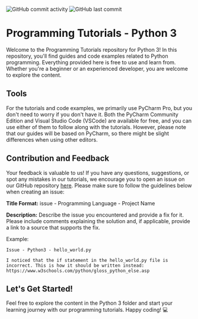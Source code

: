 ![GitHub commit activity](https://img.shields.io/github/commit-activity/y/LoadingStill/Tutorials)
![GitHub last commit](https://img.shields.io/github/last-commit/LoadingStill/Tutorials)
# Programming Tutorials - Python 3

Welcome to the Programming Tutorials repository for Python 3! In this repository, you'll find guides and code examples related to Python programming. Everything provided here is free to use and learn from. Whether you're a beginner or an experienced developer, you are welcome to explore the content.

## Tools

For the tutorials and code examples, we primarily use PyCharm Pro, but you don't need to worry if you don't have it. Both the PyCharm Community Edition and Visual Studio Code (VSCode) are available for free, and you can use either of them to follow along with the tutorials. However, please note that our guides will be based on PyCharm, so there might be slight differences when using other editors.

## Contribution and Feedback

Your feedback is valuable to us! If you have any questions, suggestions, or spot any mistakes in our tutorials, we encourage you to open an issue on our GitHub repository [here](https://github.com/LoadingStill/Tutorials/issues). Please make sure to follow the guidelines below when creating an issue:

**Title Format:** issue - Programming Language - Project Name

**Description:** Describe the issue you encountered and provide a fix for it. Please include comments explaining the solution and, if applicable, provide a link to a source that supports the fix.

Example:

```
Issue - Python3 - hello_world.py

I noticed that the if statement in the hello_world.py file is incorrect. This is how it should be written instead:
https://www.w3schools.com/python/gloss_python_else.asp
```



## Let's Get Started!

Feel free to explore the content in the Python 3 folder and start your learning journey with our programming tutorials. Happy coding! 💻  
